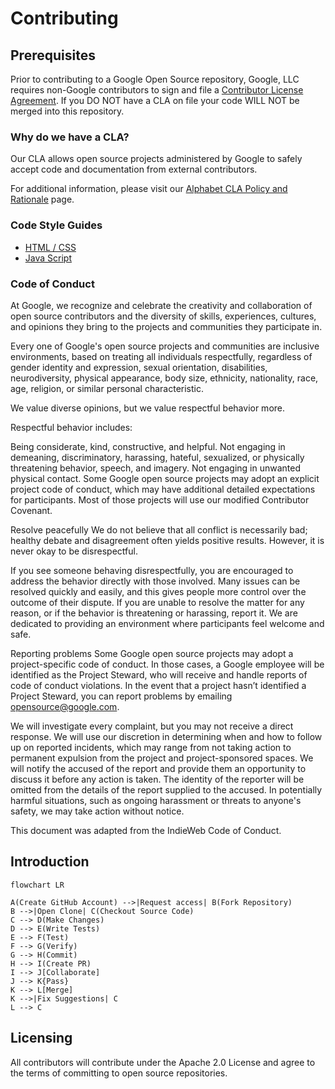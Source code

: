 # Contributing

## Prerequisites

Prior to contributing to a Google Open Source repository, Google, LLC requires non-Google contributors to sign and file a [Contributor License Agreement](https://cla.developers.google.com/clas). If you DO NOT have a CLA on file your code WILL NOT be merged into this repository.

### Why do we have a CLA?

Our CLA allows open source projects administered by Google to safely accept code and documentation from external contributors.

For additional information, please visit our [Alphabet CLA Policy and Rationale](https://opensource.google/documentation/reference/cla/policy) page.

### Code Style Guides

- [HTML / CSS](https://google.github.io/styleguide/htmlcssguide.html)
- [Java Script](https://google.github.io/styleguide/jsguide.html)

### Code of Conduct

At Google, we recognize and celebrate the creativity and collaboration of open source contributors and the diversity of skills, experiences, cultures, and opinions they bring to the projects and communities they participate in.

Every one of Google's open source projects and communities are inclusive environments, based on treating all individuals respectfully, regardless of gender identity and expression, sexual orientation, disabilities, neurodiversity, physical appearance, body size, ethnicity, nationality, race, age, religion, or similar personal characteristic.

We value diverse opinions, but we value respectful behavior more.

Respectful behavior includes:

Being considerate, kind, constructive, and helpful.
Not engaging in demeaning, discriminatory, harassing, hateful, sexualized, or physically threatening behavior, speech, and imagery.
Not engaging in unwanted physical contact.
Some Google open source projects may adopt an explicit project code of conduct, which may have additional detailed expectations for participants. Most of those projects will use our modified Contributor Covenant.

Resolve peacefully
We do not believe that all conflict is necessarily bad; healthy debate and disagreement often yields positive results. However, it is never okay to be disrespectful.

If you see someone behaving disrespectfully, you are encouraged to address the behavior directly with those involved. Many issues can be resolved quickly and easily, and this gives people more control over the outcome of their dispute. If you are unable to resolve the matter for any reason, or if the behavior is threatening or harassing, report it. We are dedicated to providing an environment where participants feel welcome and safe.

Reporting problems
Some Google open source projects may adopt a project-specific code of conduct. In those cases, a Google employee will be identified as the Project Steward, who will receive and handle reports of code of conduct violations. In the event that a project hasn’t identified a Project Steward, you can report problems by emailing opensource@google.com.

We will investigate every complaint, but you may not receive a direct response. We will use our discretion in determining when and how to follow up on reported incidents, which may range from not taking action to permanent expulsion from the project and project-sponsored spaces. We will notify the accused of the report and provide them an opportunity to discuss it before any action is taken. The identity of the reporter will be omitted from the details of the report supplied to the accused. In potentially harmful situations, such as ongoing harassment or threats to anyone's safety, we may take action without notice.

This document was adapted from the IndieWeb Code of Conduct.


## Introduction

```mermaid
flowchart LR

A(Create GitHub Account) -->|Request access| B(Fork Repository)
B -->|Open Clone| C(Checkout Source Code)
C --> D(Make Changes)
D --> E(Write Tests)
E --> F(Test)
F --> G(Verify)
G --> H(Commit)
H --> I(Create PR)
I --> J[Collaborate]
J --> K{Pass}
K --> L[Merge]
K -->|Fix Suggestions| C
L --> C
```

## Licensing

All contributors will contribute under the Apache 2.0 License and agree to the
terms of committing to open source repositories.
